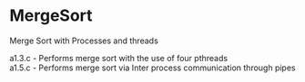 # MergeSort
Merge Sort with Processes and threads

a1.3.c - Performs merge sort with the use of four pthreads <br>
a1.5.c - Performs merge sort via Inter process communication through pipes
